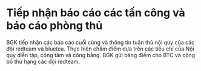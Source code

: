 # Tiếp nhận báo cáo các tấn công và báo cáo phòng thủ
BGK tiếp nhận các báo cáo cuối cùng và thông tin tuân thủ nội quy của các đội redteam và bluetea.
Thực hiện chấm điểm dựa trên các tiêu chí của Nội quy diễn tập, công tâm và công bằng.
BGK gửi bảng điểm cho BTC và công bố thứ hạng các đội redteam.
